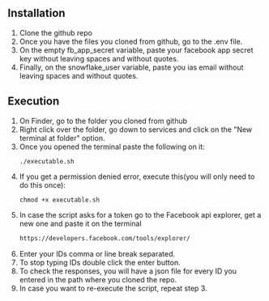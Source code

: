 ## Installation
1. Clone the github repo
2. Once you have the files you cloned from github, go to the .env file.
3. On the empty fb_app_secret variable, paste your facebook app secret key without leaving spaces and without quotes.
4. Finally, on the snowflake_user variable, paste you ias email without leaving spaces and without quotes.

## Execution
1. On Finder, go to the folder you cloned from github
2. Right click over the folder, go down to services and click on the "New terminal at folder" option.
3. Once you opened the terminal paste the following on it:
    ```
    ./executable.sh
    ```
4. If you get a permission denied error, execute this(you will only need to do this once):
    ```
    chmod +x executable.sh
    ```
5. In case the script asks for a token go to the Facebook api explorer, get a new one and paste it on the terminal
    ```sh
    https://developers.facebook.com/tools/explorer/
    ```
6. Enter your IDs comma or line break separated.
7. To stop typing IDs double click the enter button.
8. To check the responses, you will have a json file for every ID you entered in the path where you cloned the repo.
9. In case you want to re-execute the script, repeat step 3.

